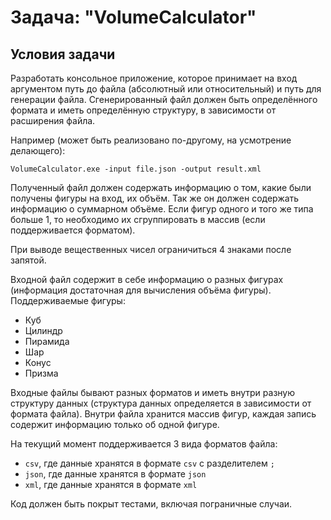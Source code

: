 # Задача: "VolumeCalculator"

## Условия задачи

Разработать консольное приложение, которое принимает на вход аргументом путь до файла (абсолютный или относительный) и путь для генерации файла. 
Сгенерированный файл должен быть определённого формата и иметь определённую структуру, в зависимости от расширения файла. 

Например (может быть реализовано по-другому, на усмотрение делающего):

```
VolumeCalculator.exe -input file.json -output result.xml
```

Полученный файл должен содержать информацию о том, какие были получены фигуры на вход, их объём. Так же он должен содержать информацию о суммарном объёме.
Если фигур одного и того же типа больше 1, то необходимо их сгруппировать в массив (если поддерживается форматом).

При выводе вещественных чисел ограничиться 4 знаками после запятой.

Входной файл содержит в себе информацию о разных фигурах (информация достаточная для вычисления объёма фигуры). 
Поддерживаемые фигуры:

- Куб
- Цилиндр
- Пирамида
- Шар
- Конус
- Призма

Входные файлы бывают разных форматов и иметь внутри разную структуру данных (структура данных определяется в зависимости от формата файла). 
Внутри файла хранится массив фигур, каждая запись содержит информацию только об одной фигуре.

На текущий момент поддерживается 3 вида форматов файла:

- `csv`, где данные хранятся в формате `csv` с разделителем `;`
- `json`, где данные хранятся в формате `json`
- `xml`, где данные хранятся в формате `xml`

Код должен быть покрыт тестами, включая пограничные случаи.
